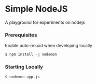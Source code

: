# Simple NodeJS 
A playground for experiments on nodejs

### Prerequisites

Enable auto-reload when developing locally
```bash
$ npm install -g nodemon
```

### Starting Locally

```bash
$ nodemon app.js
```